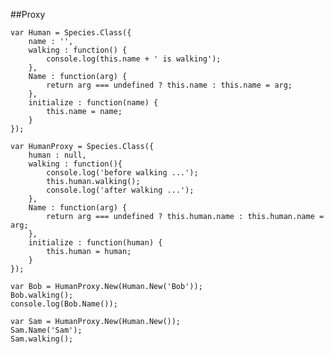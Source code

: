 ##Proxy

    var Human = Species.Class({
        name : '',
        walking : function() {
            console.log(this.name + ' is walking');
        },
        Name : function(arg) {
            return arg === undefined ? this.name : this.name = arg;
        },
        initialize : function(name) {
            this.name = name;
        }
    });

    var HumanProxy = Species.Class({
        human : null,
        walking : function(){
            console.log('before walking ...');
            this.human.walking();
            console.log('after walking ...');
        },
        Name : function(arg) {
            return arg === undefined ? this.human.name : this.human.name = arg;
        },
        initialize : function(human) {
            this.human = human;
        }
    });

    var Bob = HumanProxy.New(Human.New('Bob'));
    Bob.walking();
    console.log(Bob.Name());

    var Sam = HumanProxy.New(Human.New());
    Sam.Name('Sam');
    Sam.walking();